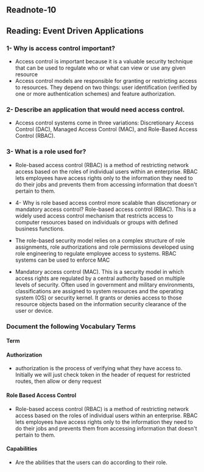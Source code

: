 ## Readnote-10

## Reading: Event Driven Applications
### 1- Why is access control important?
- Access control is important because it is a valuable security technique that can be used to regulate who or what can view or use any given resource
- Access control models are responsible for granting or restricting access to resources. They depend on two things: user identification (verified by one or more authentication schemes) and feature authorization.

### 2- Describe an application that would need access control.
- Access control systems come in three variations: Discretionary Access Control (DAC), Managed Access Control (MAC), and Role-Based Access Control (RBAC).
### 3- What is a role used for?

- Role-based access control (RBAC) is a method of restricting network access based on the roles of individual users within an enterprise. RBAC lets employees have access rights only to the information they need to do their jobs and prevents them from accessing information that doesn't pertain to them.
- 4- Why is role based access control more scalable than discretionary or mandatory access control?
Role-based access control (RBAC). This is a widely used access control mechanism that restricts access to computer resources based on individuals or groups with defined business functions.

- The role-based security model relies on a complex structure of role assignments, role authorizations and role permissions developed using role engineering to regulate employee access to systems. RBAC systems can be used to enforce MAC

- Mandatory access control (MAC). This is a security model in which access rights are regulated by a central authority based on multiple levels of security. Often used in government and military environments, classifications are assigned to system resources and the operating system (OS) or security kernel. It grants or denies access to those resource objects based on the information security clearance of the user or device.

### Document the following Vocabulary Terms
 #### Term
 #### Authorization
- authorization is the process of verifying what they have access to. Initially we will just check token in the header of request for restricted routes, then allow or deny request
 #### Role Based Access Control
- Role-based access control (RBAC) is a method of restricting network access based on the roles of individual users within an enterprise. RBAC lets employees have access rights only to the information they need to do their jobs and prevents them from accessing information that doesn't pertain to them.
#### Capabilities 
- Are the abilities that the users can do according to their role.
 